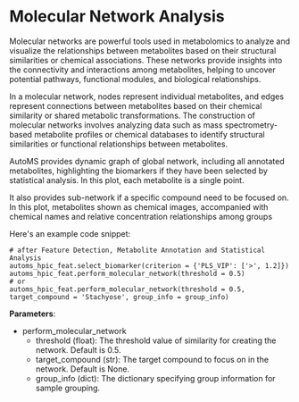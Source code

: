 # Molecular Network Analysis

Molecular networks are powerful tools used in metabolomics to analyze and visualize 
the relationships between metabolites based on their structural similarities or 
chemical associations. These networks provide insights into the connectivity and 
interactions among metabolites, helping to uncover potential pathways, functional 
modules, and biological relationships.

In a molecular network, nodes represent individual metabolites, and edges represent 
connections between metabolites based on their chemical similarity or shared metabolic 
transformations. The construction of molecular networks involves analyzing data such 
as mass spectrometry-based metabolite profiles or chemical databases to identify 
structural similarities or functional relationships between metabolites.

AutoMS provides dynamic graph of global network, including all annotated metabolites,
highlighting the biomarkers if they have been selected by statistical analysis. In this 
plot, each metabolite is a single point.

It also provides sub-network if a specific compound need to be focused on. In this plot, 
metabolites shown as chemical images, accompanied with chemical names and relative concentration 
relationships among groups

Here's an example code snippet:
    
    # after Feature Detection, Metabolite Annotation and Statistical Analysis
    automs_hpic_feat.select_biomarker(criterion = {'PLS_VIP': ['>', 1.2]})
    automs_hpic_feat.perform_molecular_network(threshold = 0.5)
    # or
    automs_hpic_feat.perform_molecular_network(threshold = 0.5, target_compound = 'Stachyose', group_info = group_info)
    
**Parameters**:

- perform_molecular_network
    - threshold (float): The threshold value of similarity for creating the network. Default is 0.5.
    - target_compound (str): The target compound to focus on in the network. Default is None.
    - group_info (dict): The dictionary specifying group information for sample grouping.